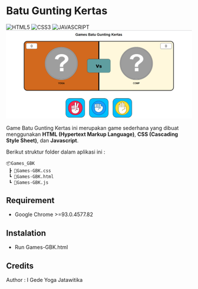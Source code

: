 # Batu Gunting Kertas

<img alt="HTML5" src="https://img.shields.io/badge/html5%20-%23E34F26.svg?&style=for-the-badge&logo=html5&logoColor=white"/>
<img alt="CSS3" src="https://img.shields.io/badge/css3%20-%231572B6.svg?&style=for-the-badge&logo=css3&logoColor=white"/>
<img alt="JAVASCRIPT" src="https://img.shields.io/badge/JavaScript-F7DF1E?style=for-the-badge&logo=javascript&logoColor=black">


<img src="img/preview.png">

Game Batu Gunting Kertas ini merupakan game sederhana yang dibuat menggunakan **HTML (Hypertext Markup Language)**, **CSS (Cascading Style Sheet)**, dan **Javascript**.

Berikut struktur folder dalam aplikasi ini :


```
📦Games_GBK
 ┣ 📜Games-GBK.css
 ┗ 📜Games-GBK.html
 ┗ 📜Games-GBK.js

```


## Requirement

* Google Chrome >=93.0.4577.82

## Instalation

* Run Games-GBK.html

## Credits

Author : I Gede Yoga Jatawitika

